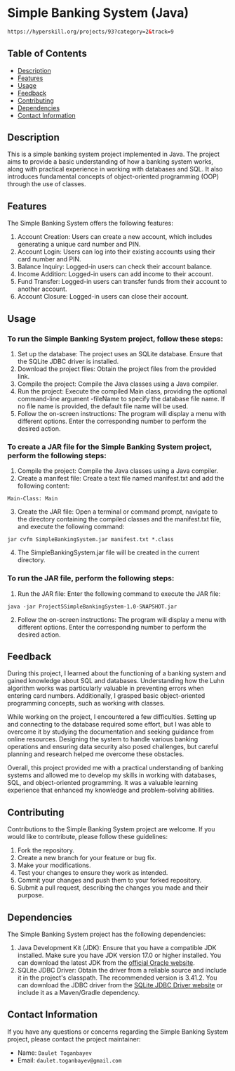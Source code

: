 # Simple Banking System (Java)
```html
https://hyperskill.org/projects/93?category=2&track=9
```

## Table of Contents
- [Description](#description)
- [Features](#features)
- [Usage](#usage)
- [Feedback](#feedback)
- [Contributing](#contributing)
- [Dependencies](#dependencies)
- [Contact Information](#contact-information)

## Description
This is a simple banking system project implemented in Java. The project aims to provide a basic understanding of how a banking system works, along with practical experience in working with databases and SQL. It also introduces fundamental concepts of object-oriented programming (OOP) through the use of classes.

## Features
The Simple Banking System offers the following features:

1. Account Creation: Users can create a new account, which includes generating a unique card number and PIN.
2. Account Login: Users can log into their existing accounts using their card number and PIN.
3. Balance Inquiry: Logged-in users can check their account balance.
4. Income Addition: Logged-in users can add income to their account.
5. Fund Transfer: Logged-in users can transfer funds from their account to another account.
6. Account Closure: Logged-in users can close their account.

## Usage
### To run the Simple Banking System project, follow these steps:

1. Set up the database: The project uses an SQLite database. Ensure that the SQLite JDBC driver is installed.
2. Download the project files: Obtain the project files from the provided link.
3. Compile the project: Compile the Java classes using a Java compiler.
4. Run the project: Execute the compiled Main class, providing the optional command-line argument -fileName to specify the database file name. If no file name is provided, the default file name will be used.
5. Follow the on-screen instructions: The program will display a menu with different options. Enter the corresponding number to perform the desired action.

### To create a JAR file for the Simple Banking System project, perform the following steps:
1. Compile the project: Compile the Java classes using a Java compiler.
2. Create a manifest file: Create a text file named manifest.txt and add the following content:
```shell
Main-Class: Main
```
3. Create the JAR file: Open a terminal or command prompt, navigate to the directory containing the compiled classes and the manifest.txt file, and execute the following command:
```shell
jar cvfm SimpleBankingSystem.jar manifest.txt *.class
```
4. The SimpleBankingSystem.jar file will be created in the current directory.

### To run the JAR file, perform the following steps:

1. Run the JAR file: Enter the following command to execute the JAR file:
```shell
java -jar Project5SimpleBankingSystem-1.0-SNAPSHOT.jar
```
2. Follow the on-screen instructions: The program will display a menu with different options. Enter the corresponding number to perform the desired action.

## Feedback
During this project, I learned about the functioning of a banking system and gained knowledge about SQL and databases. Understanding how the Luhn algorithm works was particularly valuable in preventing errors when entering card numbers. Additionally, I grasped basic object-oriented programming concepts, such as working with classes.

While working on the project, I encountered a few difficulties. Setting up and connecting to the database required some effort, but I was able to overcome it by studying the documentation and seeking guidance from online resources. Designing the system to handle various banking operations and ensuring data security also posed challenges, but careful planning and research helped me overcome these obstacles.

Overall, this project provided me with a practical understanding of banking systems and allowed me to develop my skills in working with databases, SQL, and object-oriented programming. It was a valuable learning experience that enhanced my knowledge and problem-solving abilities.

## Contributing
Contributions to the Simple Banking System project are welcome. If you would like to contribute, please follow these guidelines:

1. Fork the repository.
2. Create a new branch for your feature or bug fix.
3. Make your modifications.
4. Test your changes to ensure they work as intended.
5. Commit your changes and push them to your forked repository.
6. Submit a pull request, describing the changes you made and their purpose.

## Dependencies
The Simple Banking System project has the following dependencies:

1. Java Development Kit (JDK): Ensure that you have a compatible JDK installed. Make sure you have JDK version 17.0 or higher installed. You can download the latest JDK from the [official Oracle website](https://www.oracle.com/java/technologies/downloads/#java17).
2. SQLite JDBC Driver: Obtain the driver from a reliable source and include it in the project's classpath. The recommended version is 3.41.2. You can download the JDBC driver from the [SQLite JDBC Driver website](https://github.com/xerial/sqlite-jdbc/releases) or include it as a Maven/Gradle dependency.

## Contact Information
If you have any questions or concerns regarding the Simple Banking System project, please contact the project maintainer:
- Name: ```Daulet Toganbayev```
- Email: ```daulet.toganbayev@gmail.com```